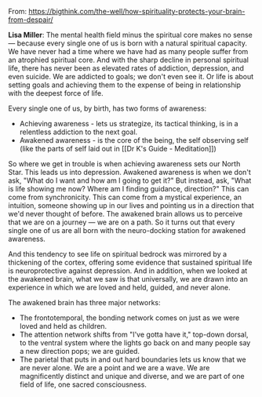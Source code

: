 
From: https://bigthink.com/the-well/how-spirituality-protects-your-brain-from-despair/

**Lisa Miller**: The mental health field minus the spiritual core makes no sense — because every single one of us is born with a natural spiritual capacity. We have never had a time where we have had as many people suffer from an atrophied spiritual core. And with the sharp decline in personal spiritual life, there has never been as elevated rates of addiction, depression, and even suicide. We are addicted to goals; we don't even see it. Or life is about setting goals and achieving them to the expense of being in relationship with the deepest force of life.

Every single one of us, by birth, has two forms of awareness:
- Achieving awareness - lets us strategize, its tactical thinking, is in a relentless addiction to the next goal.
- Awakened awareness - is the core of the being, the self observing self (like the parts of self laid out in [[Dr K's Guide - Meditation]])

So where we get in trouble is when achieving awareness sets our North Star. This leads us into depression. Awakened awareness is when we don't ask, "What do I want and how am I going to get it?" But instead, ask, "What is life showing me now? Where am I finding guidance, direction?" This can come from synchronicity. This can come from a mystical experience, an intuition, someone showing up in our lives and pointing us in a direction that we'd never thought of before. The awakened brain allows us to perceive that we are on a journey — we are on a path. So it turns out that every single one of us are all born with the neuro-docking station for awakened awareness.

And this tendency to see life on spiritual bedrock was mirrored by a thickening of the cortex, offering some evidence that sustained spiritual life is neuroprotective against depression. And in addition, when we looked at the awakened brain, what we saw is that universally, we are drawn into an experience in which we are loved and held, guided, and never alone.

The awakened brain has three major networks: 
- The frontotemporal, the bonding network comes on just as we were loved and held as children. 
- The attention network shifts from "I've gotta have it," top-down dorsal, to the ventral system where the lights go back on and many people say a new direction pops; we are guided. 
- The parietal that puts in and out hard boundaries lets us know that we are never alone. We are a point and we are a wave. We are magnificently distinct and unique and diverse, and we are part of one field of life, one sacred consciousness.